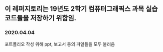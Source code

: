 이 레퍼지토리는 19년도 2학기 컴퓨터그래픽스 과목 실습 코드들을 저장하기 위함임.  
------
### 2020.04.04  
포트폴리오 작성 위해 ppt, 보고서 등의 파일들을 모두 불러옴